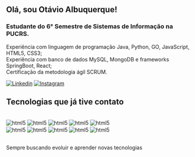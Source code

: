 ## Olá, sou Otávio Albuquerque!
###  Estudante do 6° Semestre de Sistemas de Informação na PUCRS.
Experiência com linguagem de programação Java, Python, GO, JavaScript, HTML5, CSS3;
</br>Experiência com banco de dados MySQL, MongoDB e frameworks SpringBoot, React;
</br>
Certificação da metodologia ágil SCRUM.

[![Linkedin](	https://img.shields.io/badge/LinkedIn-0077B5?style=for-the-badge&logo=linkedin&logoColor=white)](https://www.linkedin.com/in/otavio-albuquerque/)
[![Instagram](	https://img.shields.io/badge/Instagram-E4405F?style=for-the-badge&logo=instagram&logoColor=white)](https://www.instagram.com/otavioalb_/)

## Tecnologias que já tive contato
<div styLe = "display: inline_block"><br/>
    <img align = "center" alt= "html5" src="https://img.shields.io/badge/Java-ED8B00?style=for-the-badge&logo=openjdk&logoColor=white"> 
    <img align = "center" alt= "html5" src="https://img.shields.io/badge/javascript-%23323330.svg?style=for-the-badge&logo=javascript&logoColor=%23F7DF1E"> 
    <img align = "center" alt= "html5" src="https://img.shields.io/badge/html5-%23E34F26.svg?style=for-the-badge&logo=html5&logoColor=white"> 
    <img align = "center" alt= "html5" src="https://img.shields.io/badge/css3-%231572B6.svg?style=for-the-badge&logo=css3&logoColor=white"> 
    <img align = "center" alt= "html5" src="https://img.shields.io/badge/Python-14354C?style=for-the-badge&logo=python&logoColor=white"> 
    <br>
    <img align = "center" alt= "html5" src="https://img.shields.io/badge/Go-00ADD8?style=for-the-badge&logo=go&logoColor=white"> 
    <img align = "center" alt= "html5" src="https://img.shields.io/badge/spring-%236DB33F.svg?style=for-the-badge&logo=spring&logoColor=white"> 
    <img align = "center" alt= "html5" src="https://img.shields.io/badge/react-%2320232a.svg?style=for-the-badge&logo=react&logoColor=%2361DAFB"> 
    <img align = "center" alt= "html5" src="https://img.shields.io/badge/mysql-%2300f.svg?style=for-the-badge&logo=mysql&logoColor=white"> 
    <img align = "center" alt= "html5" src="https://img.shields.io/badge/MongoDB-%234ea94b.svg?style=for-the-badge&logo=mongodb&logoColor=white"> 
</div></br>

Sempre buscando evoluir e aprender novas tecnologias
